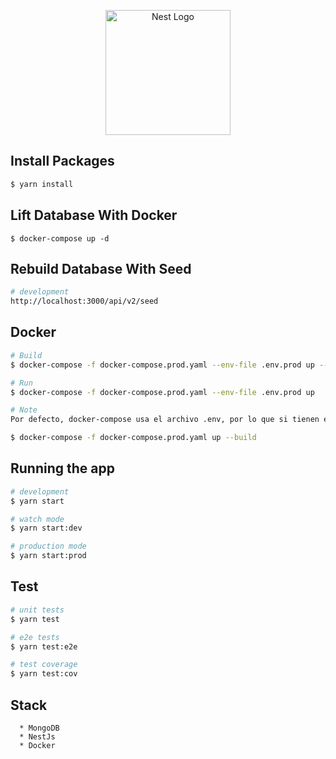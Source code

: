 <p align="center">
  <a href="http://nestjs.com/" target="blank"><img src="https://nestjs.com/img/logo-small.svg" width="200" alt="Nest Logo" /></a>
</p>


## Install Packages

```bash
$ yarn install
```

## Lift Database With Docker
```
$ docker-compose up -d
```

## Rebuild Database With Seed
```bash
# development
http://localhost:3000/api/v2/seed
```

## Docker
```bash
# Build
$ docker-compose -f docker-compose.prod.yaml --env-file .env.prod up --build

# Run
$ docker-compose -f docker-compose.prod.yaml --env-file .env.prod up

# Note
Por defecto, docker-compose usa el archivo .env, por lo que si tienen el archivo .env y lo configuran con sus variables de entorno de producción, usar:

$ docker-compose -f docker-compose.prod.yaml up --build
```

## Running the app

```bash
# development
$ yarn start

# watch mode
$ yarn start:dev

# production mode
$ yarn start:prod
```

## Test

```bash
# unit tests
$ yarn test

# e2e tests
$ yarn test:e2e

# test coverage
$ yarn test:cov
```

## Stack
```
  * MongoDB
  * NestJs
  * Docker
```